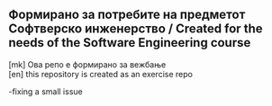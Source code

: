 ## Формирано за потребите на предметот Софтверско инженерство / Created for the needs of the Software Engineering course

[mk] Oва репо е формирано за вежбање <br/>
[en] this repository is created as an exercise repo

-fixing a small issue
